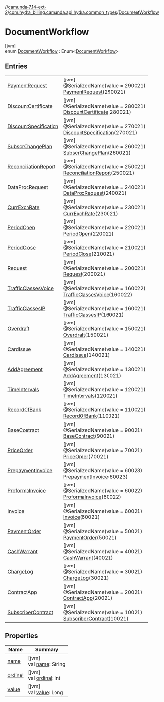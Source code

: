 //[camunda-7.14-ext-2](../../../index.md)/[com.hydra_billing.camunda.api.hydra.common_types](../index.md)/[DocumentWorkflow](index.md)

# DocumentWorkflow

[jvm]\
enum [DocumentWorkflow](index.md) : Enum<[DocumentWorkflow](index.md)>

## Entries

| | |
|---|---|
| [PaymentRequest](-payment-request/index.md) | [jvm]<br>@SerializedName(value = 290021)<br>[PaymentRequest](-payment-request/index.md)(290021) |
| [DiscountCertificate](-discount-certificate/index.md) | [jvm]<br>@SerializedName(value = 280021)<br>[DiscountCertificate](-discount-certificate/index.md)(280021) |
| [DiscountSpecification](-discount-specification/index.md) | [jvm]<br>@SerializedName(value = 270021)<br>[DiscountSpecification](-discount-specification/index.md)(270021) |
| [SubscrChangePlan](-subscr-change-plan/index.md) | [jvm]<br>@SerializedName(value = 260021)<br>[SubscrChangePlan](-subscr-change-plan/index.md)(260021) |
| [ReconciliationReport](-reconciliation-report/index.md) | [jvm]<br>@SerializedName(value = 250021)<br>[ReconciliationReport](-reconciliation-report/index.md)(250021) |
| [DataProcRequest](-data-proc-request/index.md) | [jvm]<br>@SerializedName(value = 240021)<br>[DataProcRequest](-data-proc-request/index.md)(240021) |
| [CurrExchRate](-curr-exch-rate/index.md) | [jvm]<br>@SerializedName(value = 230021)<br>[CurrExchRate](-curr-exch-rate/index.md)(230021) |
| [PeriodOpen](-period-open/index.md) | [jvm]<br>@SerializedName(value = 220021)<br>[PeriodOpen](-period-open/index.md)(220021) |
| [PeriodClose](-period-close/index.md) | [jvm]<br>@SerializedName(value = 210021)<br>[PeriodClose](-period-close/index.md)(210021) |
| [Request](-request/index.md) | [jvm]<br>@SerializedName(value = 200021)<br>[Request](-request/index.md)(200021) |
| [TrafficClassesVoice](-traffic-classes-voice/index.md) | [jvm]<br>@SerializedName(value = 160022)<br>[TrafficClassesVoice](-traffic-classes-voice/index.md)(160022) |
| [TrafficClassesIP](-traffic-classes-i-p/index.md) | [jvm]<br>@SerializedName(value = 160021)<br>[TrafficClassesIP](-traffic-classes-i-p/index.md)(160021) |
| [Overdraft](-overdraft/index.md) | [jvm]<br>@SerializedName(value = 150021)<br>[Overdraft](-overdraft/index.md)(150021) |
| [CardIssue](-card-issue/index.md) | [jvm]<br>@SerializedName(value = 140021)<br>[CardIssue](-card-issue/index.md)(140021) |
| [AddAgreement](-add-agreement/index.md) | [jvm]<br>@SerializedName(value = 130021)<br>[AddAgreement](-add-agreement/index.md)(130021) |
| [TimeIntervals](-time-intervals/index.md) | [jvm]<br>@SerializedName(value = 120021)<br>[TimeIntervals](-time-intervals/index.md)(120021) |
| [RecordOfBank](-record-of-bank/index.md) | [jvm]<br>@SerializedName(value = 110021)<br>[RecordOfBank](-record-of-bank/index.md)(110021) |
| [BaseContract](-base-contract/index.md) | [jvm]<br>@SerializedName(value = 90021)<br>[BaseContract](-base-contract/index.md)(90021) |
| [PriceOrder](-price-order/index.md) | [jvm]<br>@SerializedName(value = 70021)<br>[PriceOrder](-price-order/index.md)(70021) |
| [PrepaymentInvoice](-prepayment-invoice/index.md) | [jvm]<br>@SerializedName(value = 60023)<br>[PrepaymentInvoice](-prepayment-invoice/index.md)(60023) |
| [ProformaInvoice](-proforma-invoice/index.md) | [jvm]<br>@SerializedName(value = 60022)<br>[ProformaInvoice](-proforma-invoice/index.md)(60022) |
| [Invoice](-invoice/index.md) | [jvm]<br>@SerializedName(value = 60021)<br>[Invoice](-invoice/index.md)(60021) |
| [PaymentOrder](-payment-order/index.md) | [jvm]<br>@SerializedName(value = 50021)<br>[PaymentOrder](-payment-order/index.md)(50021) |
| [CashWarrant](-cash-warrant/index.md) | [jvm]<br>@SerializedName(value = 40021)<br>[CashWarrant](-cash-warrant/index.md)(40021) |
| [ChargeLog](-charge-log/index.md) | [jvm]<br>@SerializedName(value = 30021)<br>[ChargeLog](-charge-log/index.md)(30021) |
| [ContractApp](-contract-app/index.md) | [jvm]<br>@SerializedName(value = 20021)<br>[ContractApp](-contract-app/index.md)(20021) |
| [SubscriberContract](-subscriber-contract/index.md) | [jvm]<br>@SerializedName(value = 10021)<br>[SubscriberContract](-subscriber-contract/index.md)(10021) |

## Properties

| Name | Summary |
|---|---|
| [name](index.md#-1875950623%2FProperties%2F1949605733) | [jvm]<br>val [name](index.md#-1875950623%2FProperties%2F1949605733): String |
| [ordinal](index.md#-856224835%2FProperties%2F1949605733) | [jvm]<br>val [ordinal](index.md#-856224835%2FProperties%2F1949605733): Int |
| [value](value.md) | [jvm]<br>val [value](value.md): Long |
